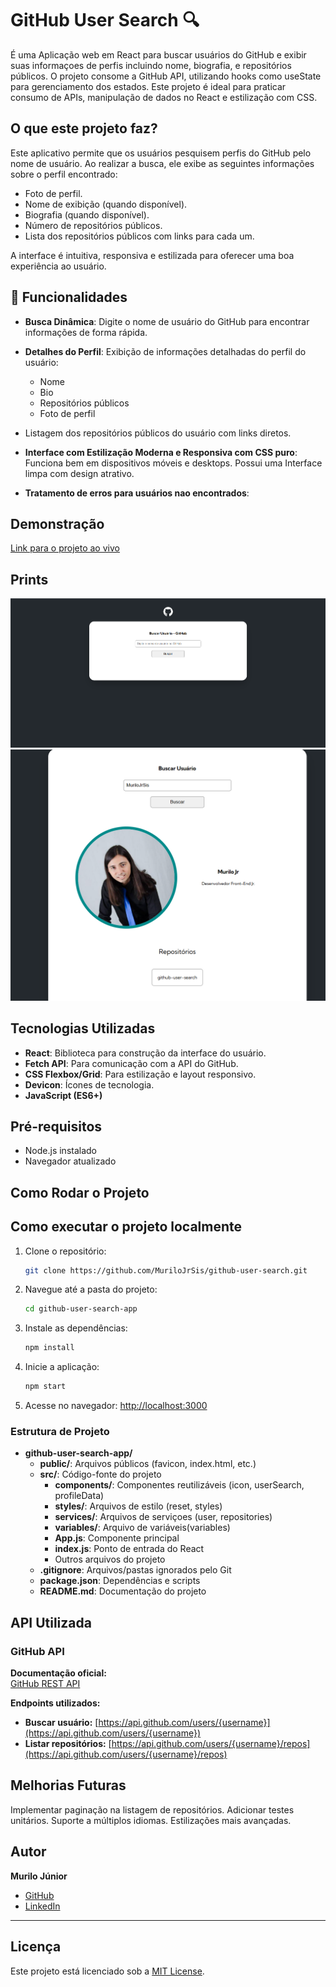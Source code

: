 # GitHub User Search 🔍

É uma Aplicação web em React para buscar usuários do GitHub e exibir suas informaçoes de perfis incluindo nome, biografia, e repositórios públicos. O projeto consome a GitHub API, utilizando hooks como useState para gerenciamento dos estados.
Este projeto é ideal para praticar consumo de APIs, manipulação de dados no React e estilização com CSS.

## O que este projeto faz?

Este aplicativo permite que os usuários pesquisem perfis do GitHub pelo nome de usuário. Ao realizar a busca, ele exibe as seguintes informações sobre o perfil encontrado:

- Foto de perfil.
- Nome de exibição (quando disponível).
- Biografia (quando disponível).
- Número de repositórios públicos.
- Lista dos repositórios públicos com links para cada um.

A interface é intuitiva, responsiva e estilizada para oferecer uma boa experiência ao usuário.

## 🚀 Funcionalidades

- **Busca Dinâmica**: Digite o nome de usuário do GitHub para encontrar informações de forma rápida.

- **Detalhes do Perfil**: Exibição de informações detalhadas do perfil do usuário:
  - Nome
  - Bio
  - Repositórios públicos
  - Foto de perfil
- Listagem dos repositórios públicos do usuário com links diretos.

- **Interface com Estilização Moderna e Responsiva com CSS puro**: Funciona bem em dispositivos móveis e desktops. Possui uma Interface limpa com design atrativo.

- **Tratamento de erros para usuários nao encontrados**: 

## Demonstração

[Link para o projeto ao vivo](https://github.com/MuriloJrSis/github-user-search)

## Prints

![Tela Inicial](src/assets/tela-inicial.png)
![Detalhes do Perfil](src/assets/detalhes-perfil.png)

## Tecnologias Utilizadas

- **React**: Biblioteca para construção da interface do usuário.
- **Fetch API**: Para comunicação com a API do GitHub.
- **CSS Flexbox/Grid**: Para estilização e layout responsivo.
- **Devicon**: Ícones de tecnologia.
- **JavaScript (ES6+)**

## Pré-requisitos

- Node.js instalado
- Navegador atualizado

## Como Rodar o Projeto

## Como executar o projeto localmente

1. Clone o repositório:
    ```bash
    git clone https://github.com/MuriloJrSis/github-user-search.git
    ```

2. Navegue até a pasta do projeto:
    ```bash
    cd github-user-search-app
    ```

3. Instale as dependências:
    ```bash
    npm install
    ```

4. Inicie a aplicação:
    ```bash
    npm start
    ```

5. Acesse no navegador:
    [http://localhost:3000](http://localhost:3000)


### Estrutura de Projeto

- **github-user-search-app/**
  - **public/**: Arquivos públicos (favicon, index.html, etc.)
  - **src/**: Código-fonte do projeto
    - **components/**: Componentes reutilizáveis (icon, userSearch, profileData)
    - **styles/**: Arquivos de estilo (reset, styles)
    - **services/**: Arquivos de serviçoes (user, repositories) 
    - **variables/**: Arquivo de variáveis(variables) 
    - **App.js**: Componente principal
    - **index.js**: Ponto de entrada do React
    - Outros arquivos do projeto
  - **.gitignore**: Arquivos/pastas ignorados pelo Git
  - **package.json**: Dependências e scripts
  - **README.md**: Documentação do projeto
    
## API Utilizada

### GitHub API

**Documentação oficial:**  
[GitHub REST API](https://docs.github.com/en/rest)

**Endpoints utilizados:**  

- **Buscar usuário:** [https://api.github.com/users/{username}](https://api.github.com/users/{username})
- **Listar repositórios:** [https://api.github.com/users/{username}/repos](https://api.github.com/users/{username}/repos)

## Melhorias Futuras

Implementar paginação na listagem de repositórios.
Adicionar testes unitários.
Suporte a múltiplos idiomas.
Estilizações mais avançadas.

## Autor

**Murilo Júnior**  

- [GitHub](https://github.com/MuriloJrSis)  
- [LinkedIn](https://www.linkedin.com/in/murilojr-sis)  

---

## Licença

Este projeto está licenciado sob a [MIT License](https://opensource.org/licenses/MIT).

